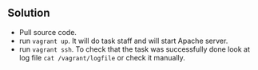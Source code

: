 ## Solution

* Pull source code.
* run ```vagrant up```. It will do task staff and will start Apache server.
* run ```vagrant ssh```. To check that the task was successfully done look at log file ```cat /vagrant/logfile``` or check it manually. 
